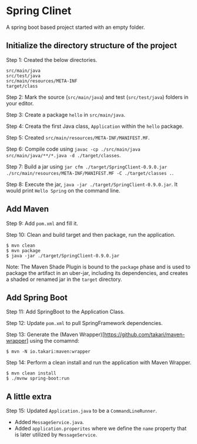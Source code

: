 # Spring Clinet

A spring boot based project started with an empty folder.

## Initialize the directory structure of the project

Step 1: Created the below directories.

    src/main/java
    src/test/java
    src/main/resources/META-INF
    target/class

Step 2: Mark the source (`src/main/java`) and test (`src/test/java`) folders in your editor.

Step 3: Create a package `hello` in `src/main/java`.

Step 4: Creata the first Java class, `Application` within the `hello` package.

Step 5: Created `src/main/resources/META-INF/MANIFEST.MF`.

Step 6: Compile code using `javac -cp ./src/main/java src/main/java/**/*.java -d ./target/classes`.

Step 7: Build a jar using `jar cfm ./target/SpringClient-0.9.0.jar ./src/main/resources/META-INF/MANIFEST.MF -C ./target/classes .`.

Step 8: Execute the jar, `java -jar ./target/SpringClient-0.9.0.jar`. It would print `Hello Spring` on the command line.

## Add Maven

Step 9: Add `pom.xml` and fill it.

Step 10: Clean and build target and then package, run the application.

    $ mvn clean
    $ mvn package
    $ java -jar ./target/SpringClient-0.9.0.jar

Note: The Maven Shade Plugin is bound to the `package` phase and is used to package the artifact in an uber-jar,
      including its dependencies, and creates a shaded or renamed jar in the `target` directory.

## Add Spring Boot

Step 11: Add SpringBoot to the Application Class.

Step 12: Update `pom.xml` to pull SpringFramework dependencies.

Step 13: Generate the (Maven Wrapper)[https://github.com/takari/maven-wrapper] using the comamnd:

    $ mvn -N io.takari:maven:wrapper

Step 14: Perform a clean install and run the application with Maven Wrapper.

    $ mvn clean install
    $ ./mvnw spring-boot:run

## A little extra

Step 15: Updated `Application.java` to be a `CommandLineRunner`. 
- Added `MessageService.java`.
- Added `application.properites` where we define the `name` property that
is later utilized by `MessageService`.
